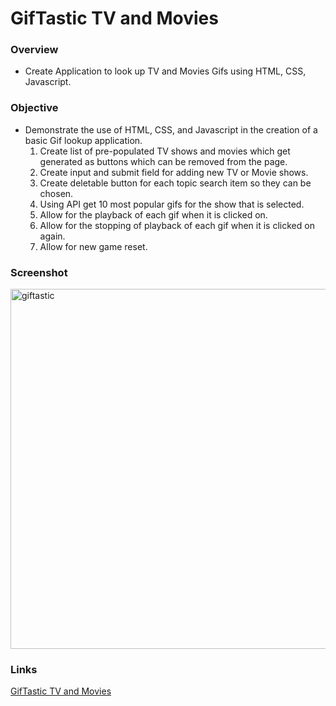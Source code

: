 # GifTastic TV and Movies

### Overview
* Create Application to look up TV and Movies Gifs using HTML, CSS, Javascript.

### Objective
* Demonstrate the use of HTML, CSS, and Javascript in the creation of a basic Gif lookup application.
  1. Create list of pre-populated TV shows and movies which get generated as buttons which can be removed from the page.
  2. Create input and submit field for adding new TV or Movie shows.
  3. Create deletable button for each topic search item so they can be chosen.
  4. Using API get 10 most popular gifs for the show that is selected.
  5. Allow for the playback of each gif when it is clicked on.
  4. Allow for the stopping of playback of each gif when it is clicked on again.
  5. Allow for new game reset.
  
  
### Screenshot
<img width="576" alt="giftastic" src="https://cloud.githubusercontent.com/assets/18523345/20654130/26be7ad8-b4cb-11e6-9dab-5e144543334c.png">

### Links
[GifTastic TV and Movies](https://joeida.github.io/GifTastic)

